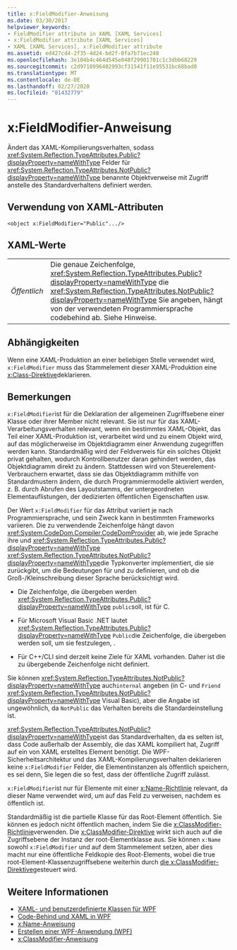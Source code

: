 ```yaml
---
title: x:FieldModifier-Anweisung
ms.date: 03/30/2017
helpviewer_keywords:
- FieldModifier attribute in XAML [XAML Services]
- x:FieldModifier attribute [XAML Services]
- XAML [XAML Services], x:FieldModifier attribute
ms.assetid: ed427cd4-2f35-4d24-bd2f-0fa7b71ec248
ms.openlocfilehash: 3e104b4c464d545e048f29901701c1c3dbb68229
ms.sourcegitcommit: c2d9718996402993cf31541f11e95531bc68bad0
ms.translationtype: MT
ms.contentlocale: de-DE
ms.lasthandoff: 02/27/2020
ms.locfileid: "81432779"
---
```

# <a name="xfieldmodifier-directive"></a>x:FieldModifier-Anweisung
Ändert das XAML-Kompilierungsverhalten, sodass <xref:System.Reflection.TypeAttributes.Public?displayProperty=nameWithType> Felder für <xref:System.Reflection.TypeAttributes.NotPublic?displayProperty=nameWithType> benannte Objektverweise mit Zugriff anstelle des Standardverhaltens definiert werden.

## <a name="xaml-attribute-usage"></a>Verwendung von XAML-Attributen

```xaml
<object x:FieldModifier="Public".../>
```

## <a name="xaml-values"></a>XAML-Werte

|||
|-|-|
|*Öffentlich*|Die genaue Zeichenfolge, <xref:System.Reflection.TypeAttributes.Public?displayProperty=nameWithType> die <xref:System.Reflection.TypeAttributes.NotPublic?displayProperty=nameWithType> Sie angeben, hängt von der verwendeten Programmiersprache codebehind ab. Siehe Hinweise.|

## <a name="dependencies"></a>Abhängigkeiten

 Wenn eine XAML-Produktion an einer beliebigen Stelle verwendet wird, `x:FieldModifier` muss das Stammelement dieser XAML-Produktion eine [x:Class-Direktive](xclass-directive.md)deklarieren.

## <a name="remarks"></a>Bemerkungen

`x:FieldModifier`ist für die Deklaration der allgemeinen Zugriffsebene einer Klasse oder ihrer Member nicht relevant. Sie ist nur für das XAML-Verarbeitungsverhalten relevant, wenn ein bestimmtes XAML-Objekt, das Teil einer XAML-Produktion ist, verarbeitet wird und zu einem Objekt wird, auf das möglicherweise im Objektdiagramm einer Anwendung zugegriffen werden kann. Standardmäßig wird der Feldverweis für ein solches Objekt privat gehalten, wodurch Kontrollbenutzer daran gehindert werden, das Objektdiagramm direkt zu ändern. Stattdessen wird von Steuerelement-Verbrauchern erwartet, dass sie das Objektdiagramm mithilfe von Standardmustern ändern, die durch Programmiermodelle aktiviert werden, z. B. durch Abrufen des Layoutstamms, der untergeordneten Elementauflistungen, der dedizierten öffentlichen Eigenschaften usw.

Der Wert `x:FieldModifier` für das Attribut variiert je nach Programmiersprache, und sein Zweck kann in bestimmten Frameworks variieren. Die zu verwendende Zeichenfolge hängt davon <xref:System.CodeDom.Compiler.CodeDomProvider> ab, wie jede Sprache ihre und <xref:System.Reflection.TypeAttributes.Public?displayProperty=nameWithType> <xref:System.Reflection.TypeAttributes.NotPublic?displayProperty=nameWithType>die Typkonverter implementiert, die sie zurückgibt, um die Bedeutungen für und zu definieren, und ob die Groß-/Kleinschreibung dieser Sprache berücksichtigt wird.

- Die Zeichenfolge, die übergeben werden <xref:System.Reflection.TypeAttributes.Public?displayProperty=nameWithType> `public`soll, ist für C.

- Für Microsoft Visual Basic .NET lautet <xref:System.Reflection.TypeAttributes.Public?displayProperty=nameWithType> `Public`die Zeichenfolge, die übergeben werden soll, um sie festzulegen, .

- Für C++/CLI sind derzeit keine Ziele für XAML vorhanden. Daher ist die zu übergebende Zeichenfolge nicht definiert.

Sie können <xref:System.Reflection.TypeAttributes.NotPublic?displayProperty=nameWithType> auch`internal` angeben (in C- und `Friend` <xref:System.Reflection.TypeAttributes.NotPublic?displayProperty=nameWithType> Visual Basic), aber die Angabe ist ungewöhnlich, da `NotPublic` das Verhalten bereits die Standardeinstellung ist.

<xref:System.Reflection.TypeAttributes.NotPublic?displayProperty=nameWithType>ist das Standardverhalten, da es selten ist, dass Code außerhalb der Assembly, die das XAML kompiliert hat, Zugriff auf ein von XAML erstelltes Element benötigt. Die WPF-Sicherheitsarchitektur und das XAML-Kompilierungsverhalten deklarieren keine `x:FieldModifier` Felder, die Elementinstanzen als öffentlich speichern, es sei denn, Sie legen die so fest, dass der öffentliche Zugriff zulässt.

`x:FieldModifier`ist nur für Elemente mit einer [x:Name-Richtlinie](xname-directive.md) relevant, da dieser Name verwendet wird, um auf das Feld zu verweisen, nachdem es öffentlich ist.

Standardmäßig ist die partielle Klasse für das Root-Element öffentlich. Sie können es jedoch nicht öffentlich machen, indem Sie die [x:ClassModifier-Richtlinie](xclassmodifier-directive.md)verwenden. Die [x:ClassModifier-Direktive](xclassmodifier-directive.md) wirkt sich auch auf die Zugriffsebene der Instanz der root-Elementklasse aus. Sie können `x:Name` sowohl `x:FieldModifier` und auf dem Stammelement setzen, aber dies macht nur eine öffentliche Feldkopie des Root-Elements, wobei die true root-Element-Klassenzugriffsebene weiterhin durch [die x:ClassModifier-Direktive](xclassmodifier-directive.md)gesteuert wird.

## <a name="see-also"></a>Weitere Informationen

- [XAML- und benutzerdefinierte Klassen für WPF](../../framework/wpf/advanced/xaml-and-custom-classes-for-wpf.md)
- [Code-Behind und XAML in WPF](../../framework/wpf/advanced/code-behind-and-xaml-in-wpf.md)
- [x:Name-Anweisung](xname-directive.md)
- [Erstellen einer WPF-Anwendung (WPF)](../../framework/wpf/app-development/building-a-wpf-application-wpf.md)
- [x:ClassModifier-Anweisung](xclassmodifier-directive.md)
